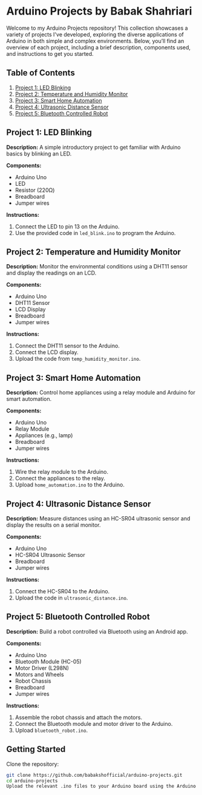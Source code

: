 # Arduino Projects by Babak Shahriari

Welcome to my Arduino Projects repository! This collection showcases a variety of projects I've developed, exploring the diverse applications of Arduino in both simple and complex environments. Below, you’ll find an overview of each project, including a brief description, components used, and instructions to get you started.

## Table of Contents

1. [Project 1: LED Blinking](#project-1-led-blinking)
2. [Project 2: Temperature and Humidity Monitor](#project-2-temperature-and-humidity-monitor)
3. [Project 3: Smart Home Automation](#project-3-smart-home-automation)
4. [Project 4: Ultrasonic Distance Sensor](#project-4-ultrasonic-distance-sensor)
5. [Project 5: Bluetooth Controlled Robot](#project-5-bluetooth-controlled-robot)

## Project 1: LED Blinking

**Description:**
A simple introductory project to get familiar with Arduino basics by blinking an LED.

**Components:**
- Arduino Uno
- LED
- Resistor (220Ω)
- Breadboard
- Jumper wires

**Instructions:**
1. Connect the LED to pin 13 on the Arduino.
2. Use the provided code in `led_blink.ino` to program the Arduino.

## Project 2: Temperature and Humidity Monitor

**Description:**
Monitor the environmental conditions using a DHT11 sensor and display the readings on an LCD.

**Components:**
- Arduino Uno
- DHT11 Sensor
- LCD Display
- Breadboard
- Jumper wires

**Instructions:**
1. Connect the DHT11 sensor to the Arduino.
2. Connect the LCD display.
3. Upload the code from `temp_humidity_monitor.ino`.

## Project 3: Smart Home Automation

**Description:**
Control home appliances using a relay module and Arduino for smart automation.

**Components:**
- Arduino Uno
- Relay Module
- Appliances (e.g., lamp)
- Breadboard
- Jumper wires

**Instructions:**
1. Wire the relay module to the Arduino.
2. Connect the appliances to the relay.
3. Upload `home_automation.ino` to the Arduino.

## Project 4: Ultrasonic Distance Sensor

**Description:**
Measure distances using an HC-SR04 ultrasonic sensor and display the results on a serial monitor.

**Components:**
- Arduino Uno
- HC-SR04 Ultrasonic Sensor
- Breadboard
- Jumper wires

**Instructions:**
1. Connect the HC-SR04 to the Arduino.
2. Upload the code in `ultrasonic_distance.ino`.

## Project 5: Bluetooth Controlled Robot

**Description:**
Build a robot controlled via Bluetooth using an Android app.

**Components:**
- Arduino Uno
- Bluetooth Module (HC-05)
- Motor Driver (L298N)
- Motors and Wheels
- Robot Chassis
- Breadboard
- Jumper wires

**Instructions:**
1. Assemble the robot chassis and attach the motors.
2. Connect the Bluetooth module and motor driver to the Arduino.
3. Upload `bluetooth_robot.ino`.

## Getting Started

Clone the repository:

```bash
git clone https://github.com/babakshofficial/arduino-projects.git
cd arduino-projects
Upload the relevant .ino files to your Arduino board using the Arduino IDE, and follow the instructions provided in each project's section.
